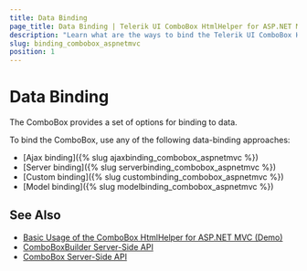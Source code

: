 ```yaml
---
title: Data Binding
page_title: Data Binding | Telerik UI ComboBox HtmlHelper for ASP.NET MVC
description: "Learn what are the ways to bind the Telerik UI ComboBox HtmlHelper for ASP.NET MVC to data."
slug: binding_combobox_aspnetmvc
position: 1
---
```


# Data Binding

The ComboBox provides a set of options for binding to data.

To bind the ComboBox, use any of the following data-binding approaches:

* [Ajax binding]({% slug ajaxbinding_combobox_aspnetmvc %})
* [Server binding]({% slug serverbinding_combobox_aspnetmvc %})
* [Custom binding]({% slug custombinding_combobox_aspnetmvc %})
* [Model binding]({% slug modelbinding_combobox_aspnetmvc %})

## See Also

* [Basic Usage of the ComboBox HtmlHelper for ASP.NET MVC (Demo)](https://demos.telerik.com/aspnet-mvc/combobox)
* [ComboBoxBuilder Server-Side API](http://docs.telerik.com/aspnet-mvc/api/Kendo.Mvc.UI.Fluent/ComboBoxBuilder)
* [ComboBox Server-Side API](/api/combobox)
